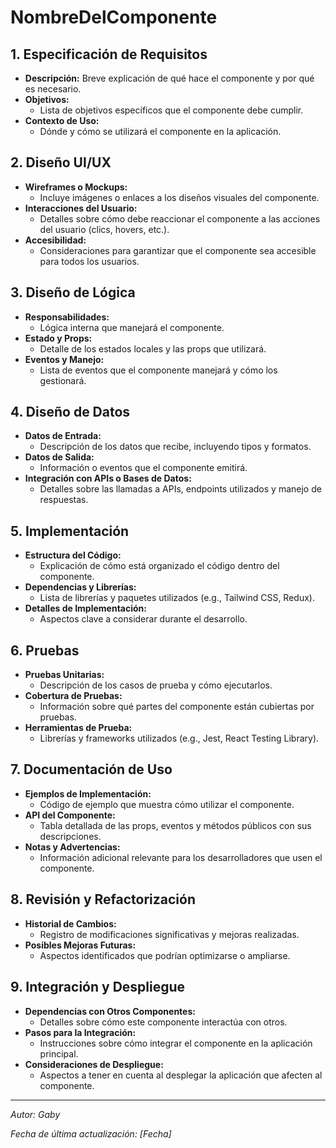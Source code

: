 # NombreDelComponente

## 1. Especificación de Requisitos

- **Descripción:** Breve explicación de qué hace el componente y por qué es necesario.
- **Objetivos:**
  - Lista de objetivos específicos que el componente debe cumplir.
- **Contexto de Uso:**
  - Dónde y cómo se utilizará el componente en la aplicación.

## 2. Diseño UI/UX

- **Wireframes o Mockups:**
  - Incluye imágenes o enlaces a los diseños visuales del componente.
- **Interacciones del Usuario:**
  - Detalles sobre cómo debe reaccionar el componente a las acciones del usuario (clics, hovers, etc.).
- **Accesibilidad:**
  - Consideraciones para garantizar que el componente sea accesible para todos los usuarios.

## 3. Diseño de Lógica

- **Responsabilidades:**
  - Lógica interna que manejará el componente.
- **Estado y Props:**
  - Detalle de los estados locales y las props que utilizará.
- **Eventos y Manejo:**
  - Lista de eventos que el componente manejará y cómo los gestionará.

## 4. Diseño de Datos

- **Datos de Entrada:**
  - Descripción de los datos que recibe, incluyendo tipos y formatos.
- **Datos de Salida:**
  - Información o eventos que el componente emitirá.
- **Integración con APIs o Bases de Datos:**
  - Detalles sobre las llamadas a APIs, endpoints utilizados y manejo de respuestas.





## 5. Implementación 

- **Estructura del Código:**
  - Explicación de cómo está organizado el código dentro del componente.
- **Dependencias y Librerías:**
  - Lista de librerías y paquetes utilizados (e.g., Tailwind CSS, Redux).
- **Detalles de Implementación:**
  - Aspectos clave a considerar durante el desarrollo.





## 6. Pruebas

- **Pruebas Unitarias:**
  - Descripción de los casos de prueba y cómo ejecutarlos.
- **Cobertura de Pruebas:**
  - Información sobre qué partes del componente están cubiertas por pruebas.
- **Herramientas de Prueba:**
  - Librerías y frameworks utilizados (e.g., Jest, React Testing Library).

## 7. Documentación de Uso

- **Ejemplos de Implementación:**
  - Código de ejemplo que muestra cómo utilizar el componente.
- **API del Componente:**
  - Tabla detallada de las props, eventos y métodos públicos con sus descripciones.
- **Notas y Advertencias:**
  - Información adicional relevante para los desarrolladores que usen el componente.

## 8. Revisión y Refactorización

- **Historial de Cambios:**
  - Registro de modificaciones significativas y mejoras realizadas.
- **Posibles Mejoras Futuras:**
  - Aspectos identificados que podrían optimizarse o ampliarse.

## 9. Integración y Despliegue

- **Dependencias con Otros Componentes:**
  - Detalles sobre cómo este componente interactúa con otros.
- **Pasos para la Integración:**
  - Instrucciones sobre cómo integrar el componente en la aplicación principal.
- **Consideraciones de Despliegue:**
  - Aspectos a tener en cuenta al desplegar la aplicación que afecten al componente.

---

*Autor: Gaby*

*Fecha de última actualización: [Fecha]*

